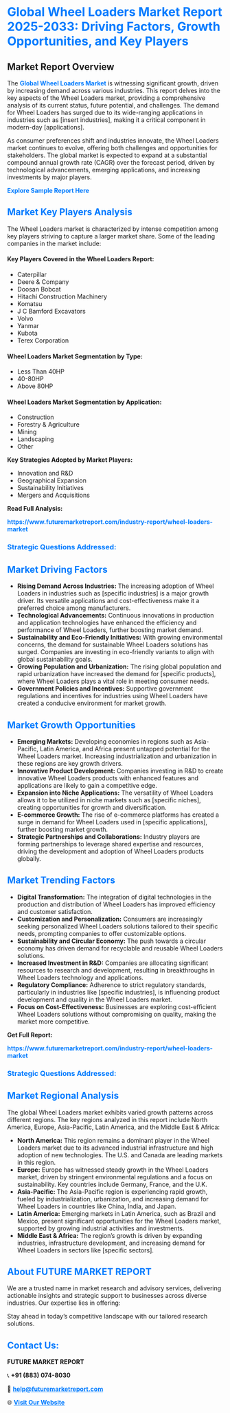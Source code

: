 <h1 style="color: #007BFF;">Global Wheel Loaders Market Report 2025-2033: Driving Factors, Growth Opportunities, and Key Players</h1>

<section id="overview">
<h2>Market Report Overview</h2>
<p>The <a href="https://www.futuremarketreport.com/industry-report/wheel-loaders-market" style="color: #007BFF; text-decoration: none;"><strong>Global Wheel Loaders Market</strong></a> is witnessing significant growth, driven by increasing demand across various industries. This report delves into the key aspects of the Wheel Loaders market, providing a comprehensive analysis of its current status, future potential, and challenges. The demand for Wheel Loaders has surged due to its wide-ranging applications in industries such as [insert industries], making it a critical component in modern-day [applications].</p>
<p>As consumer preferences shift and industries innovate, the Wheel Loaders market continues to evolve, offering both challenges and opportunities for stakeholders. The global market is expected to expand at a substantial compound annual growth rate (CAGR) over the forecast period, driven by technological advancements, emerging applications, and increasing investments by major players.</p>
</section>

<section id="overview">
<p><a href="https://www.futuremarketreport.com/request-sample/reportId=87350" style="color: #007BFF; text-decoration: none;"><strong>Explore Sample Report Here</strong></a></p>
</section>

<section id="key-players">
<h2 style="color: #007BFF;">Market Key Players Analysis</h2>
<p>The Wheel Loaders market is characterized by intense competition among key players striving to capture a larger market share. Some of the leading companies in the market include:</p>
<h4>Key Players Covered in the Wheel Loaders Report:</h4>
<ul><li>Caterpillar</li><li>Deere &amp; Company</li><li>Doosan Bobcat</li><li>Hitachi Construction Machinery</li><li>Komatsu</li><li>J C Bamford Excavators</li><li>Volvo</li><li>Yanmar</li><li>Kubota</li><li>Terex Corporation</li></ul>
<h4>Wheel Loaders Market Segmentation by Type:</h4>
<ul><li>Less Than 40HP</li><li>40-80HP</li><li>Above 80HP</li></ul>

<h4>Wheel Loaders Market Segmentation by Application:</h4>
<ul><li>Construction</li><li>Forestry &amp; Agriculture</li><li>Mining</li><li>Landscaping</li><li>Other</li></ul>
<p><strong>Key Strategies Adopted by Market Players:</strong></p>
<ul>
<li>Innovation and R&D</li>
<li>Geographical Expansion</li>
<li>Sustainability Initiatives</li>
<li>Mergers and Acquisitions</li>
</ul>
</section>

<section>
<p><strong>Read Full Analysis: </strong></p><a href="https://www.futuremarketreport.com/industry-report/wheel-loaders-market" style="color: #007BFF; text-decoration: none;"><strong>https://www.futuremarketreport.com/industry-report/wheel-loaders-market</strong></a>
<h3 style="color: #007BFF;">Strategic Questions Addressed:</h3>
</section>

<section id="driving-factors">
<h2 style="color: #007BFF;">Market Driving Factors</h2>
<ul>
<li><strong>Rising Demand Across Industries:</strong> The increasing adoption of Wheel Loaders in industries such as [specific industries] is a major growth driver. Its versatile applications and cost-effectiveness make it a preferred choice among manufacturers.</li>
<li><strong>Technological Advancements:</strong> Continuous innovations in production and application technologies have enhanced the efficiency and performance of Wheel Loaders, further boosting market demand.</li>
<li><strong>Sustainability and Eco-Friendly Initiatives:</strong> With growing environmental concerns, the demand for sustainable Wheel Loaders solutions has surged. Companies are investing in eco-friendly variants to align with global sustainability goals.</li>
<li><strong>Growing Population and Urbanization:</strong> The rising global population and rapid urbanization have increased the demand for [specific products], where Wheel Loaders plays a vital role in meeting consumer needs.</li>
<li><strong>Government Policies and Incentives:</strong> Supportive government regulations and incentives for industries using Wheel Loaders have created a conducive environment for market growth.</li>
</ul>
</section>

<section id="growth-opportunities">
<h2 style="color: #007BFF;">Market Growth Opportunities</h2>
<ul>
<li><strong>Emerging Markets:</strong> Developing economies in regions such as Asia-Pacific, Latin America, and Africa present untapped potential for the Wheel Loaders market. Increasing industrialization and urbanization in these regions are key growth drivers.</li>
<li><strong>Innovative Product Development:</strong> Companies investing in R&D to create innovative Wheel Loaders products with enhanced features and applications are likely to gain a competitive edge.</li>
<li><strong>Expansion into Niche Applications:</strong> The versatility of Wheel Loaders allows it to be utilized in niche markets such as [specific niches], creating opportunities for growth and diversification.</li>
<li><strong>E-commerce Growth:</strong> The rise of e-commerce platforms has created a surge in demand for Wheel Loaders used in [specific applications], further boosting market growth.</li>
<li><strong>Strategic Partnerships and Collaborations:</strong> Industry players are forming partnerships to leverage shared expertise and resources, driving the development and adoption of Wheel Loaders products globally.</li>
</ul>
</section>

<section id="trending-factors">
<h2 style="color: #007BFF;">Market Trending Factors</h2>
<ul>
<li><strong>Digital Transformation:</strong> The integration of digital technologies in the production and distribution of Wheel Loaders has improved efficiency and customer satisfaction.</li>
<li><strong>Customization and Personalization:</strong> Consumers are increasingly seeking personalized Wheel Loaders solutions tailored to their specific needs, prompting companies to offer customizable options.</li>
<li><strong>Sustainability and Circular Economy:</strong> The push towards a circular economy has driven demand for recyclable and reusable Wheel Loaders solutions.</li>
<li><strong>Increased Investment in R&D:</strong> Companies are allocating significant resources to research and development, resulting in breakthroughs in Wheel Loaders technology and applications.</li>
<li><strong>Regulatory Compliance:</strong> Adherence to strict regulatory standards, particularly in industries like [specific industries], is influencing product development and quality in the Wheel Loaders market.</li>
<li><strong>Focus on Cost-Effectiveness:</strong> Businesses are exploring cost-efficient Wheel Loaders solutions without compromising on quality, making the market more competitive.</li>
</ul>
</section>

<section>
<p><strong>Get Full Report: </strong></p><a href="https://www.futuremarketreport.com/industry-report/wheel-loaders-market" style="color: #007BFF; text-decoration: none;"><strong>https://www.futuremarketreport.com/industry-report/wheel-loaders-market</strong></a>
<h3 style="color: #007BFF;">Strategic Questions Addressed:</h3>
</section>


<section id="regional-analysis">
<h2 style="color: #007BFF;">Market Regional Analysis</h2>
<p>The global Wheel Loaders market exhibits varied growth patterns across different regions. The key regions analyzed in this report include North America, Europe, Asia-Pacific, Latin America, and the Middle East & Africa:</p>
<ul>
<li><strong>North America:</strong> This region remains a dominant player in the Wheel Loaders market due to its advanced industrial infrastructure and high adoption of new technologies. The U.S. and Canada are leading markets in this region.</li>
<li><strong>Europe:</strong> Europe has witnessed steady growth in the Wheel Loaders market, driven by stringent environmental regulations and a focus on sustainability. Key countries include Germany, France, and the U.K.</li>
<li><strong>Asia-Pacific:</strong> The Asia-Pacific region is experiencing rapid growth, fueled by industrialization, urbanization, and increasing demand for Wheel Loaders in countries like China, India, and Japan.</li>
<li><strong>Latin America:</strong> Emerging markets in Latin America, such as Brazil and Mexico, present significant opportunities for the Wheel Loaders market, supported by growing industrial activities and investments.</li>
<li><strong>Middle East & Africa:</strong> The region’s growth is driven by expanding industries, infrastructure development, and increasing demand for Wheel Loaders in sectors like [specific sectors].</li>
</ul>
</section>

<footer>
<h2 style="color: #007BFF;">About FUTURE MARKET REPORT</h2>
<p>We are a trusted name in market research and advisory services, delivering actionable insights and strategic support to businesses across diverse industries. Our expertise lies in offering:</p>

<p>Stay ahead in today’s competitive landscape with our tailored research solutions.</p>

<h2 style="color: #007BFF;">Contact Us:</h2>
<p><strong>FUTURE MARKET REPORT</strong></p>
<p>📞 <strong>+91 (883) 074-8030</strong></p>
<p>📧 <strong><a href="mailto:help@futuremarketreport.com" style="color: #007BFF;">help@futuremarketreport.com</a></strong></p>
<p>🌐 <strong><a href="https://www.futuremarketreport.com/" style="color: #007BFF;">Visit Our Website</a></strong></p>
</footer>